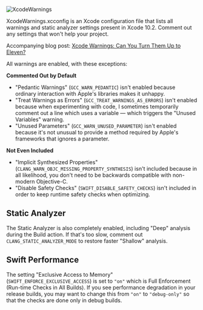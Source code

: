 ![XcodeWarnings](http://qualitycoding.org/jrwp/wp-content/uploads/2016/01/XcodeWarnings@2x.png)

XcodeWarnings.xcconfig is an Xcode configuration file that lists all warnings and static analyzer
settings present in Xcode 10.2. Comment out any settings that won't help your project.

Accompanying blog post: [Xcode Warnings: Can You Turn Them Up to Eleven?](https://qualitycoding.org/xcode-warnings/)

All warnings are enabled, with these exceptions:

**Commented Out by Default**

- "Pedantic Warnings" (`GCC_WARN_PEDANTIC`) isn't enabled because ordinary interaction with Apple's
  libraries makes it unhappy.
- "Treat Warnings as Errors" (`GCC_TREAT_WARNINGS_AS_ERRORS`) isn't enabled because when
  experimenting with code, I sometimes temporarily comment out a line which uses a variable — which
  triggers the "Unused Variables" warning.
- "Unused Parameters" (`GCC_WARN_UNUSED_PARAMETER`) isn't enabled because it's not unusual to
  provide a method required by Apple's frameworks that ignores a parameter.

**Not Even Included**

- "Implicit Synthesized Properties" (`CLANG_WARN_OBJC_MISSING_PROPERTY_SYNTHESIS`) isn't included
  because in all likelihood, you don't need to be backwards compatible with non-modern Objective-C.
- "Disable Safety Checks" (`SWIFT_DISABLE_SAFETY_CHECKS`) isn't included in order to keep runtime safety checks when optimizing.

Static Analyzer
---------------

The Static Analyzer is also completely enabled, including "Deep" analysis during the Build action.
If that's too slow, comment out `CLANG_STATIC_ANALYZER_MODE` to restore faster "Shallow" analysis.

Swift Performance
-----------------

The setting "Exclusive Access to Memory" (`SWIFT_ENFORCE_EXCLUSIVE_ACCESS`) is set to `"on"` which is Full Enforcement (Run-time Checks in All Builds). If you see performance degradation in your release builds, you may want to change this from `"on"` to `"debug-only"` so that the checks are done only in debug builds.
